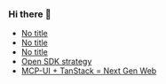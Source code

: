 ### Hi there 👋

<!-- daily.dev BOOKMARKS:START -->
- [No title](https://app.daily.dev/posts/YH5Aeqjkp?utm_source=rss&utm_medium=bookmarks&utm_campaign=PnGboN99PhXCxFrWGGg2C)
- [No title](https://app.daily.dev/posts/skT4R8eQA?utm_source=rss&utm_medium=bookmarks&utm_campaign=PnGboN99PhXCxFrWGGg2C)
- [No title](https://app.daily.dev/posts/jstFFPffS?utm_source=rss&utm_medium=bookmarks&utm_campaign=PnGboN99PhXCxFrWGGg2C)
- [Open SDK strategy](https://app.daily.dev/posts/lyg7HNyfK?utm_source=rss&utm_medium=bookmarks&utm_campaign=PnGboN99PhXCxFrWGGg2C)
- [MCP-UI + TanStack = Next Gen Web](https://app.daily.dev/posts/6kYzfn0yH?utm_source=rss&utm_medium=bookmarks&utm_campaign=PnGboN99PhXCxFrWGGg2C)
<!-- daily.dev BOOKMARKS:END -->

<!--
**dinesh4monto/dinesh4monto** is a ✨ _special_ ✨ repository because its `README.md` (this file) appears on your GitHub profile.

Here are some ideas to get you started:

- 🔭 I’m currently working on ...
- 🌱 I’m currently learning ...
- 👯 I’m looking to collaborate on ...
- 🤔 I’m looking for help with ...
- 💬 Ask me about ...
- 📫 How to reach me: ...
- 😄 Pronouns: ...
- ⚡ Fun fact: ...
-->
